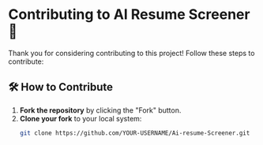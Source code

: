 # Contributing to AI Resume Screener 🚀

Thank you for considering contributing to this project! Follow these steps to contribute:

## 🛠️ How to Contribute
1. **Fork the repository** by clicking the "Fork" button.
2. **Clone your fork** to your local system:
   ```bash
   git clone https://github.com/YOUR-USERNAME/Ai-resume-Screener.git

